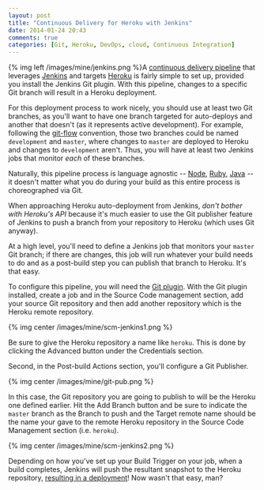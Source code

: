 ```yaml
---
layout: post
title: "Continuous Delivery for Heroku with Jenkins"
date: 2014-01-24 20:43
comments: true
categories: [Git, Heroku, DevOps, cloud, Continuous Integration]
---
```


{% img left /images/mine/jenkins.png %}A [continuous delivery pipeline](http://thediscoblog.com/blog/categories/devops/) that leverages [Jenkins](http://jenkins-ci.org/) and targets [Heroku](http://heroku.com/) is fairly simple to set up, provided you install the Jenkins Git plugin. With this pipeline, changes to a specific Git branch will result in a Heroku deployment. 

For this deployment process to work nicely, you should use at least two Git branches, as you'll want to have one branch targeted for auto-deploys and another that doesn't (as it represents active development).  For example, following the [git-flow](http://nvie.com/posts/a-successful-git-branching-model/) convention, those two branches could be named `development` and `master`, where changes to `master` are deployed to Heroku and changes to `development` aren't. Thus, you will have at least two Jenkins jobs that monitor _each_ of these branches. 

<!-- more -->

Naturally, this pipeline process is language agnostic -- [Node](http://thediscoblog.com/blog/categories/node/), [Ruby](http://thediscoblog.com/blog/categories/ruby/), [Java](http://thediscoblog.com/blog/categories/java/) -- it doesn't matter what you do during your build as this entire process is choreographed via Git. 

When approaching Heroku auto-deployment from Jenkins, _don't bother with Heroku's API_ because it's much easier to use the Git publisher feature of Jenkins to push a branch from your repository to Heroku (which uses Git anyway). 

At a high level, you'll need to define a Jenkins job that monitors your `master` Git branch; if there are changes, this job will run whatever your build needs to do and as a post-build step you can publish that branch to Heroku. It's that easy. 

To configure this pipeline, you will need the [Git plugin](https://wiki.jenkins-ci.org/display/JENKINS/Git+Plugin). With the Git plugin installed, create a job and in the Source Code management section, add your source Git repository and then add another repository which is the Heroku remote repository. 

{% img center /images/mine/scm-jenkins1.png %}

Be sure to give the Heroku repository a name like `heroku`. This is done by clicking the Advanced button under the Credentials section.

Second, in the Post-build Actions section, you'll configure a Git Publisher. 

{% img center /images/mine/git-pub.png %}

In this case, the Git repository you are going to publish to will be the Heroku one defined earlier.  Hit the Add Branch button and be sure to indicate the `master` branch as the Branch to push and the Target remote name should be the name your gave to the remote Heroku repository in the Source Code Management section (i.e. `heroku`). 

{% img center /images/mine/scm-jenkins2.png %}

Depending on how you've set up your Build Trigger on your job, when a build completes, Jenkins will push the resultant snapshot to the Heroku repository, [resulting in a deployment](http://stackoverflow.com/questions/16840196/tutorial-on-pushing-to-heroku-via-jenkins/20828183#20828183)! Now wasn't that easy, man?

